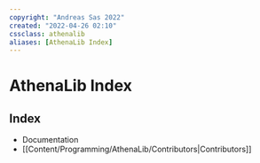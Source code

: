 ```yaml
---
copyright: "Andreas Sas 2022"
created: "2022-04-26 02:10"
cssclass: athenalib
aliases: [AthenaLib Index]
---
```

# AthenaLib Index

## Index
- Documentation
- [[Content/Programming/AthenaLib/Contributors|Contributors]]
